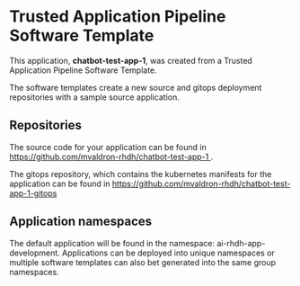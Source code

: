 # Trusted Application Pipeline Software Template

This application, **chatbot-test-app-1**, was created from a Trusted Application Pipeline Software Template.

The software templates create a new source and gitops deployment repositories with a sample source application. 

## Repositories

The source code for your application can be found in [https://github.com/mvaldron-rhdh/chatbot-test-app-1 ](https://github.com/mvaldron-rhdh/chatbot-test-app-1 ).
 
The gitops repository, which contains the kubernetes manifests for the application can be found in 
[https://github.com/mvaldron-rhdh/chatbot-test-app-1-gitops ](https://github.com/mvaldron-rhdh/chatbot-test-app-1-gitops ) 

## Application namespaces 

The default application will be found in the namespace: ai-rhdh-app-development. Applications can be deployed into unique namespaces or multiple software templates can also bet generated into the same group namespaces.  